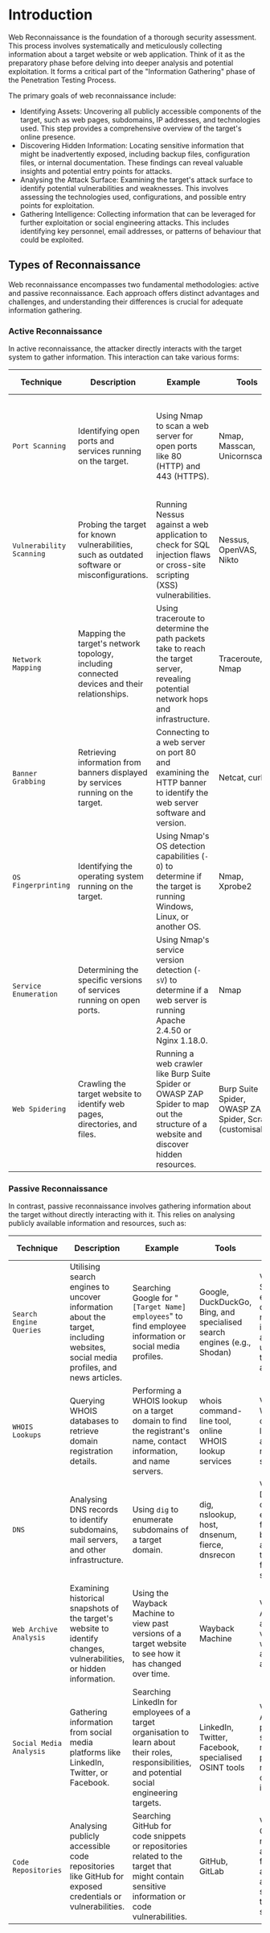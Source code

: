 # Introduction

Web Reconnaissance is the foundation of a thorough security assessment. This process involves systematically and meticulously collecting information about a target website or web application. Think of it as the preparatory phase before delving into deeper analysis and potential exploitation. It forms a critical part of the "Information Gathering" phase of the Penetration Testing Process.

The primary goals of web reconnaissance include:

- Identifying Assets: Uncovering all publicly accessible components of the target, such as web pages, subdomains, IP addresses, and technologies used. This step provides a comprehensive overview of the target's online presence.
- Discovering Hidden Information: Locating sensitive information that might be inadvertently exposed, including backup files, configuration files, or internal documentation. These findings can reveal valuable insights and potential entry points for attacks.
- Analysing the Attack Surface: Examining the target's attack surface to identify potential vulnerabilities and weaknesses. This involves assessing the technologies used, configurations, and possible entry points for exploitation.
- Gathering Intelligence: Collecting information that can be leveraged for further exploitation or social engineering attacks. This includes identifying key personnel, email addresses, or patterns of behaviour that could be exploited.


## Types of Reconnaissance

Web reconnaissance encompasses two fundamental methodologies: active and passive reconnaissance. Each approach offers distinct advantages and challenges, and understanding their differences is crucial for adequate information gathering.

### Active Reconnaissance

In active reconnaissance, the attacker directly interacts with the target system to gather information. This interaction can take various forms:

| Technique | Description | Example | Tools | Risk of Detection |
| --- | --- | --- | --- | --- |
| `Port Scanning` | Identifying open ports and services running on the target. | Using Nmap to scan a web server for open ports like 80 (HTTP) and 443 (HTTPS). | Nmap, Masscan, Unicornscan | High: Direct interaction with the target can trigger intrusion detection systems (IDS) and firewalls. |
| `Vulnerability Scanning` | Probing the target for known vulnerabilities, such as outdated software or misconfigurations. | Running Nessus against a web application to check for SQL injection flaws or cross-site scripting (XSS) vulnerabilities. | Nessus, OpenVAS, Nikto | High: Vulnerability scanners send exploit payloads that security solutions can detect. |
| `Network Mapping` | Mapping the target's network topology, including connected devices and their relationships. | Using traceroute to determine the path packets take to reach the target server, revealing potential network hops and infrastructure. | Traceroute, Nmap | Medium to High: Excessive or unusual network traffic can raise suspicion. |
| `Banner Grabbing` | Retrieving information from banners displayed by services running on the target. | Connecting to a web server on port 80 and examining the HTTP banner to identify the web server software and version. | Netcat, curl | Low: Banner grabbing typically involves minimal interaction but can still be logged. |
| `OS Fingerprinting` | Identifying the operating system running on the target. | Using Nmap's OS detection capabilities (`-O`) to determine if the target is running Windows, Linux, or another OS. | Nmap, Xprobe2 | Low: OS fingerprinting is usually passive, but some advanced techniques can be detected. |
| `Service Enumeration` | Determining the specific versions of services running on open ports. | Using Nmap's service version detection (`-sV`) to determine if a web server is running Apache 2.4.50 or Nginx 1.18.0. | Nmap | Low: Similar to banner grabbing, service enumeration can be logged but is less likely to trigger alerts. |
| `Web Spidering` | Crawling the target website to identify web pages, directories, and files. | Running a web crawler like Burp Suite Spider or OWASP ZAP Spider to map out the structure of a website and discover hidden resources. | Burp Suite Spider, OWASP ZAP Spider, Scrapy (customisable) | Low to Medium: Can be detected if the crawler's behaviour is not carefully configured to mimic legitimate traffic. |


### Passive Reconnaissance

In contrast, passive reconnaissance involves gathering information about the target without directly interacting with it. This relies on analysing publicly available information and resources, such as:

| Technique | Description | Example | Tools | Risk of Detection |
| --- | --- | --- | --- | --- |
| `Search Engine Queries` | Utilising search engines to uncover information about the target, including websites, social media profiles, and news articles. | Searching Google for "`[Target Name] employees`" to find employee information or social media profiles. | Google, DuckDuckGo, Bing, and specialised search engines (e.g., Shodan) | Very Low: Search engine queries are normal internet activity and unlikely to trigger alerts. |
| `WHOIS Lookups` | Querying WHOIS databases to retrieve domain registration details. | Performing a WHOIS lookup on a target domain to find the registrant's name, contact information, and name servers. | whois command-line tool, online WHOIS lookup services | Very Low: WHOIS queries are legitimate and do not raise suspicion. |
| `DNS` | Analysing DNS records to identify subdomains, mail servers, and other infrastructure. | Using `dig` to enumerate subdomains of a target domain. | dig, nslookup, host, dnsenum, fierce, dnsrecon | Very Low: DNS queries are essential for internet browsing and are not typically flagged as suspicious. |
| `Web Archive Analysis` | Examining historical snapshots of the target's website to identify changes, vulnerabilities, or hidden information. | Using the Wayback Machine to view past versions of a target website to see how it has changed over time. | Wayback Machine | Very Low: Accessing archived versions of websites is a normal activity. |
| `Social Media Analysis` | Gathering information from social media platforms like LinkedIn, Twitter, or Facebook. | Searching LinkedIn for employees of a target organisation to learn about their roles, responsibilities, and potential social engineering targets. | LinkedIn, Twitter, Facebook, specialised OSINT tools | Very Low: Accessing public social media profiles is not considered intrusive. |
| `Code Repositories` | Analysing publicly accessible code repositories like GitHub for exposed credentials or vulnerabilities. | Searching GitHub for code snippets or repositories related to the target that might contain sensitive information or code vulnerabilities. | GitHub, GitLab | Very Low: Code repositories are meant for public access, and searching them is not suspicious. |
